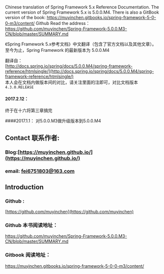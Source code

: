 Chinese translation of Spring Framework 5.x Reference Documentation. The current version of Spring Framework 5.x is 5.0.0.M4. There is also a GitBook version of the book: https://muyinchen.gitbooks.io/spring-framework-5-0-0-m3/content/
 Github Read the address：https://github.com/muyinchen/Spring-Framework-5.0.0.M3-CN/blob/master/SUMMARY.md

《Spring Framework 5.x参考文档》中文翻译（包含了官方文档以及其他文章）。至今为止，Spring Framework 的最新版本为 5.0.0.M4

翻译自：  
[http://docs.spring.io/spring/docs/5.0.0.M4/spring-framework-reference/htmlsingle/](http://docs.spring.io/spring/docs/5.0.0.M4/spring-framework-reference/htmlsingle/)  
本人会在文档内做版本间的对比，请关注里面的注即可，对比文档版本 `4.3.0.RELEASE`


#### 2017.2.12：
终于在十六将第三章搞完

####2017.1.1：
 对5.0.0.M3做升级版本到5.0.0.M4
 
 
 
 
## Contact 联系作者:

### Blog:[https://muyinchen.github.io/](https://muyinchen.github.io/)

### email: fei6751803@163.com

## Introduction

### Github :
 [https://github.com/muyinchen](https://github.com/muyinchen)
### Github 本书阅读地址：
https://github.com/muyinchen/Spring-Framework-5.0.0.M3-CN/blob/master/SUMMARY.md
### Gitbook 阅读地址：
https://muyinchen.gitbooks.io/spring-framework-5-0-0-m3/content/


